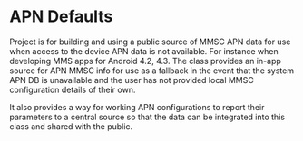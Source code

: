 APN Defaults
============

Project is for building and using a public source of MMSC APN data for use when access to the device APN data is not available. For instance when developing MMS apps for Android 4.2, 4.3. The class provides an in-app source for APN MMSC info for use as a fallback in the event that the system APN DB is unavailable and the user has not provided local MMSC configuration details of their own. 

It also provides a way for working APN configurations to report their parameters to a central source so that the data can be integrated into this class and shared with the public.
